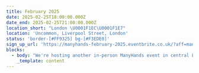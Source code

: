 ```yaml
---
title: February 2025
date: 2025-02-25T18:00:00.000Z
date_end: 2025-02-25T21:00:00.000Z
location_short: "London \U0001F1EC\U0001F1E7"
location: 'Uncommon, Liverpool Street, London'
status: 'border-[#FF9325] bg-[#F3EDE0]'
sign_up_url: 'https://manyhands-february-2025.eventbrite.co.uk/?aff=manyhandswebsite'
blocks:
  - body: "We're hosting another in-person ManyHands event in central London and we'd love to see you there.\U0001F918\n\nOur ManyHands February 2025 edition is brought to you by Digital Product People!\n\nWith our randomiser spinning up a unique product challenge on the night and speakers on board to spark inspiration, you're guaranteed a fun & creative evening! \U0001F64C\n\nGet ready to connect, learn, and collaborate with like-minded digital product enthusiasts. Network with likeminded pros, explore fun product challenges, and join our community of experts.\n\nWe'll provide great talks, hot pizza and cold drinks. What more would you like?!\n\nSee you there!\n"
    _template: content
---
```


